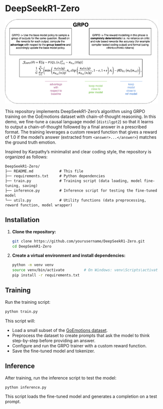 
# DeepSeekR1-Zero

![screenshot](DeepSeekR1.drawio.png)

This repository implements DeepSeekR1-Zero’s algorithm using GRPO training on the GoEmotions dataset with chain-of-thought reasoning. In this demo, we fine-tune a causal language model (`distilgpt2`) so that it learns to output a chain-of-thought followed by a final answer in a prescribed format. The training leverages a custom reward function that gives a reward of 1.0 if the model’s answer (extracted from `<answer>...</answer>`) matches the ground truth emotion.

Inspired by Karpathy’s minimalist and clear coding style, the repository is organized as follows:

```
DeepSeekR1-Zero/
├── README.md            # This file
├── requirements.txt     # Python dependencies
├── train.py             # Training script (data loading, model fine-tuning, saving)
├── inference.py         # Inference script for testing the fine-tuned model
└── utils.py             # Utility functions (data preprocessing, reward function, model wrapper)
```

## Installation

1. **Clone the repository:**
   ```bash
   git clone https://github.com/yourusername/DeepSeekR1-Zero.git
   cd DeepSeekR1-Zero
   ```

2. **Create a virtual environment and install dependencies:**
   ```bash
   python -m venv venv
   source venv/bin/activate         # On Windows: venv\Scripts\activate
   pip install -r requirements.txt
   ```

## Training

Run the training script:
```bash
python train.py
```
This script will:
- Load a small subset of the [GoEmotions dataset](https://huggingface.co/datasets/go_emotions).
- Preprocess the dataset to create prompts that ask the model to think step-by-step before providing an answer.
- Configure and run the GRPO trainer with a custom reward function.
- Save the fine-tuned model and tokenizer.

## Inference

After training, run the inference script to test the model:
```bash
python inference.py
```
This script loads the fine-tuned model and generates a completion on a test prompt.
